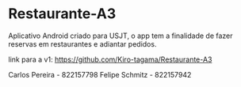 # Restaurante-A3

Aplicativo Android criado para USJT, o app tem a finalidade de fazer reservas em restaurantes e adiantar pedidos.

link para a v1: https://github.com/Kiro-tagama/Restaurante-A3

Carlos Pereira - 822157798
Felipe Schmitz - 822157942
